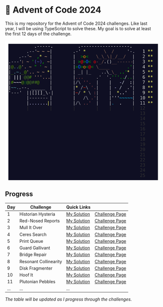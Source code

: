 # 🎄 Advent of Code 2024

This is my repository for the Advent of Code 2024 challenges. Like last year, I will be using TypeScript to solve these. My goal is to solve at least the first 12 days of the challenge.

![AoC 2024](../../artworks/2024.svg)

## Progress

| Day | Challenge             | Quick Links                     |                                                        |
| --- | --------------------- | ------------------------------- | ------------------------------------------------------ |
| 1   | Historian Hysteria    | [My Solution](./01/solution.ts) | [Challenge Page](https://adventofcode.com/2024/day/1)  |
| 2   | Red-Nosed Reports     | [My Solution](./02/solution.ts) | [Challenge Page](https://adventofcode.com/2024/day/2)  |
| 3   | Mull It Over          | [My Solution](./03/solution.ts) | [Challenge Page](https://adventofcode.com/2024/day/3)  |
| 4   | Ceres Search          | [My Solution](./04/solution.ts) | [Challenge Page](https://adventofcode.com/2024/day/4)  |
| 5   | Print Queue           | [My Solution](./05/solution.ts) | [Challenge Page](https://adventofcode.com/2024/day/5)  |
| 6   | Guard Gallivant       | [My Solution](./06/solution.ts) | [Challenge Page](https://adventofcode.com/2024/day/6)  |
| 7   | Bridge Repair         | [My Solution](./07/solution.ts) | [Challenge Page](https://adventofcode.com/2024/day/7)  |
| 8   | Resonant Collinearity | [My Solution](./08/solution.ts) | [Challenge Page](https://adventofcode.com/2024/day/8)  |
| 9   | Disk Fragmenter       | [My Solution](./09/solution.ts) | [Challenge Page](https://adventofcode.com/2024/day/9)  |
| 10  | Hoof It               | [My Solution](./10/solution.ts) | [Challenge Page](https://adventofcode.com/2024/day/10) |
| 11  | Plutonian Pebbles     | [My Solution](./11/solution.ts) | [Challenge Page](https://adventofcode.com/2024/day/11) |
| ... | ...                   | ...                             |                                                        |

_The table will be updated as I progress through the challenges._
